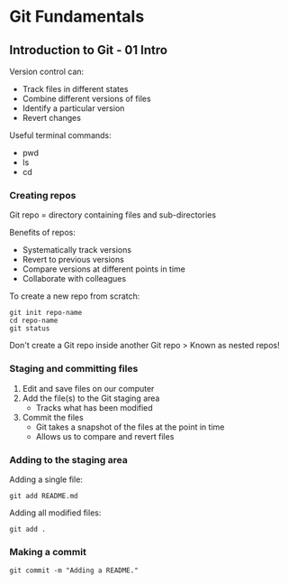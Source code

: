 # Git Fundamentals

## Introduction to Git - 01 Intro

Version control can:
- Track files in different states
- Combine different versions of files
- Identify a particular version
- Revert changes

Useful terminal commands:
- pwd
- ls
- cd

### Creating repos

Git repo = directory containing files and sub-directories

Benefits of repos:
- Systematically track versions
- Revert to previous versions
- Compare versions at different points in time
- Collaborate with colleagues

To create a new repo from scratch:

```
git init repo-name
cd repo-name
git status
```

Don't create a Git repo inside another Git repo > Known as nested repos!

### Staging and committing files

1. Edit and save files on our computer
2. Add the file(s) to the Git staging area
    - Tracks what has been modified
3. Commit the files
    - Git takes a snapshot of the files at the point in time
    - Allows us to compare and revert files

### Adding to the staging area

Adding a single file:

```
git add README.md
```

Adding all modified files:

```
git add .
```

### Making a commit

```
git commit -m "Adding a README."
```